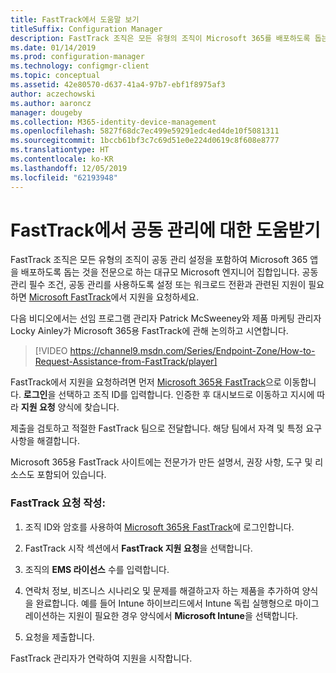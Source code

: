 ```yaml
---
title: FastTrack에서 도움말 보기
titleSuffix: Configuration Manager
description: FastTrack 조직은 모든 유형의 조직이 Microsoft 365를 배포하도록 돕는 것을 전문으로 하는 대규모 Microsoft 엔지니어 집합입니다.
ms.date: 01/14/2019
ms.prod: configuration-manager
ms.technology: configmgr-client
ms.topic: conceptual
ms.assetid: 42e80570-d637-41a4-97b7-ebf1f8975af3
author: aczechowski
ms.author: aaroncz
manager: dougeby
ms.collection: M365-identity-device-management
ms.openlocfilehash: 5827f68dc7ec499e59291edc4ed4de10f5081311
ms.sourcegitcommit: 1bccb61bf3c7c69d51e0e224d0619c8f608e8777
ms.translationtype: HT
ms.contentlocale: ko-KR
ms.lasthandoff: 12/05/2019
ms.locfileid: "62193948"
---
```

# <a name="get-help-from-fasttrack-for-co-management"></a>FastTrack에서 공동 관리에 대한 도움받기

FastTrack 조직은 모든 유형의 조직이 공동 관리 설정을 포함하여 Microsoft 365 앱을 배포하도록 돕는 것을 전문으로 하는 대규모 Microsoft 엔지니어 집합입니다. 공동 관리 필수 조건, 공동 관리를 사용하도록 설정 또는 워크로드 전환과 관련된 지원이 필요하면 [Microsoft FastTrack](https://Microsoft.com/FastTrack/)에서 지원을 요청하세요. 

다음 비디오에서는 선임 프로그램 관리자 Patrick McSweeney와 제품 마케팅 관리자 Locky Ainley가 Microsoft 365용 FastTrack에 관해 논의하고 시연합니다.

> [!VIDEO https://channel9.msdn.com/Series/Endpoint-Zone/How-to-Request-Assistance-from-FastTrack/player]

FastTrack에서 지원을 요청하려면 먼저 [Microsoft 365용 FastTrack](https://fasttrack.microsoft.com/microsoft365/capabilities?view=security)으로 이동합니다. **로그인**을 선택하고 조직 ID를 입력합니다. 인증한 후 대시보드로 이동하고 지시에 따라 **지원 요청** 양식에 찾습니다.

제출을 검토하고 적절한 FastTrack 팀으로 전달합니다. 해당 팀에서 자격 및 특정 요구 사항을 해결합니다. 

Microsoft 365용 FastTrack 사이트에는 전문가가 만든 설명서, 권장 사항, 도구 및 리소스도 포함되어 있습니다.


### <a name="make-a-fasttrack-request"></a>FastTrack 요청 작성:

1. 조직 ID와 암호를 사용하여 [Microsoft 365용 FastTrack](https://fasttrack.microsoft.com/microsoft365/capabilities?view=security)에 로그인합니다.  

2. FastTrack 시작 섹션에서 **FastTrack 지원 요청**을 선택합니다.  

3. 조직의 **EMS 라이선스** 수를 입력합니다.  

4. 연락처 정보, 비즈니스 시나리오 및 문제를 해결하고자 하는 제품을 추가하여 양식을 완료합니다. 예를 들어 Intune 하이브리드에서 Intune 독립 실행형으로 마이그레이션하는 지원이 필요한 경우 양식에서 **Microsoft Intune**을 선택합니다.  

5. 요청을 제출합니다. 

FastTrack 관리자가 연락하여 지원을 시작합니다.
